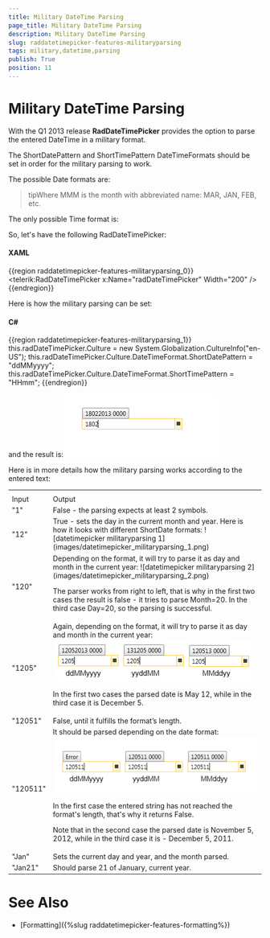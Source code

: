 ```yaml
---
title: Military DateTime Parsing
page_title: Military DateTime Parsing
description: Military DateTime Parsing
slug: raddatetimepicker-features-militaryparsing
tags: military,datetime,parsing
publish: True
position: 11
---
```


# Military DateTime Parsing



With the Q1 2013 release __RadDateTimePicker__ provides the option to parse the entered DateTime in a military format.

The ShortDatePattern and ShortTimePattern DateTimeFormats should be set in order for the military parsing to work. 

The possible Date formats are:

>tipWhere MMM is the month with abbreviated name: MAR, JAN, FEB, etc.

The only possible Time format is:

So, let's have the following RadDateTimePicker:

#### __XAML__

{{region raddatetimepicker-features-militaryparsing_0}}
	<telerik:RadDateTimePicker x:Name="radDateTimePicker" Width="200" />
	{{endregion}}



Here is how the military parsing can be set:

#### __C#__

{{region raddatetimepicker-features-militaryparsing_1}}
	this.radDateTimePicker.Culture = new System.Globalization.CultureInfo("en-US");
	this.radDateTimePicker.Culture.DateTimeFormat.ShortDatePattern = "ddMMyyyy";
	this.radDateTimePicker.Culture.DateTimeFormat.ShortTimePattern = "HHmm";
	{{endregion}}



and the result is:![datetimepicker militaryparsing](images/datetimepicker_militaryparsing.png)

Here is in more details how the military parsing works according to the entered text:
<table><th><tr><td>Input</td><td>Output</td></tr></th><tr><td>"1"</td><td>False - the parsing expects at least 2 symbols.</td></tr><tr><td>"12"</td><td>
						 True - sets the day in the current month and year. Here is how it looks with different ShortDate formats:
						 ![datetimepicker militaryparsing 1](images/datetimepicker_militaryparsing_1.png)</td></tr><tr><td>"120"</td><td>
						 Depending on the format, it will try to parse it as day and month in the current year:
						 ![datetimepicker militaryparsing 2](images/datetimepicker_militaryparsing_2.png)

The parser works from right to left, that is why in the first two cases the result is false - it tries to parse Month=20. In the third case Day=20, so the parsing is successful.</td></tr><tr><td>"1205"</td><td>
						Again, depending on the format, it will try to parse it as day and month in the current year:
						![datetimepicker militaryparsing 3](images/datetimepicker_militaryparsing_3.png)

In the first two cases the parsed date is May 12, while in the third case it is December 5.</td></tr><tr><td>"12051"</td><td>
						False, until it fulfills the format’s length.						
					</td></tr><tr><td>"120511"</td><td>
						It should be parsed depending on the date format:
						![datetimepicker militaryparsing 4](images/datetimepicker_militaryparsing_4.png)

In the first case the entered string has not reached the format's length, that's why it returns False.

Note that in the second case the parsed date is November 5, 2012, while in the third case it is - December 5, 2011.</td></tr><tr><td>"Jan"</td><td>
						Sets the current day and year, and the month parsed.
					</td></tr><tr><td>"Jan21"</td><td>
						Should parse 21 of January, current year.
					</td></tr></table>

# See Also

 * [Formatting]({%slug raddatetimepicker-features-formatting%})
